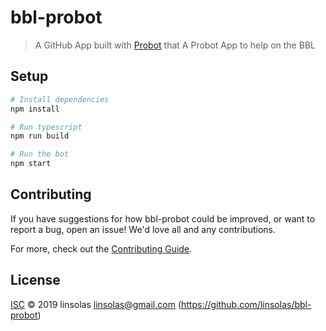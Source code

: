 # bbl-probot

> A GitHub App built with [Probot](https://github.com/probot/probot) that A Probot App to help on the BBL

## Setup

```sh
# Install dependencies
npm install

# Run typescript
npm run build

# Run the bot
npm start
```

## Contributing

If you have suggestions for how bbl-probot could be improved, or want to report a bug, open an issue! We'd love all and any contributions.

For more, check out the [Contributing Guide](CONTRIBUTING.md).

## License

[ISC](LICENSE) © 2019 linsolas <linsolas@gmail.com> (https://github.com/linsolas/bbl-probot)

